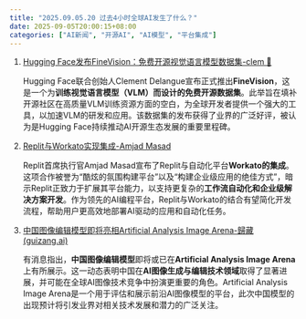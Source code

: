 ```yaml
---
title: "2025.09.05.20 过去4小时全球AI发生了什么？"
date: 2025-09-05T20:00:15+08:00
categories: ["AI新闻", "开源AI", "AI模型", "平台集成"]
---
```


1.  [Hugging Face发布FineVision：免费开源视觉语言模型数据集-clem 🤗](https://x.com/ClementDelangue/status/1963903694061138216)

    Hugging Face联合创始人Clement Delangue宣布正式推出**FineVision**，这是一个为**训练视觉语言模型（VLM）**而设计的**免费开源数据集**。此举旨在填补开源社区在高质量VLM训练资源方面的空白，为全球开发者提供一个强大的工具，以加速VLM的研发和应用。该数据集的发布获得了业界的广泛好评，被认为是Hugging Face持续推动AI开源生态发展的重要里程碑。

2.  [Replit与Workato实现集成-Amjad Masad](https://x.com/amasad/status/1963924986051100698)

    Replit首席执行官Amjad Masad宣布了Replit与自动化平台**Workato的集成**。这项合作被誉为“酷炫的氛围构建平台”以及“构建企业级应用的绝佳方式”，暗示Replit正致力于扩展其平台能力，以支持更复杂的**工作流自动化和企业级解决方案开发**。作为领先的AI编程平台，Replit与Workato的结合有望简化开发流程，帮助用户更高效地部署AI驱动的应用和自动化任务。

3.  [中国图像编辑模型即将亮相Artificial Analysis Image Arena-歸藏(guizang.ai)](https://x.com/op7418/status/1963882515854213534)

    有消息指出，**中国图像编辑模型**即将或已在**Artificial Analysis Image Arena**上有所展示。这一动态表明中国在**AI图像生成与编辑技术领域**取得了显著进展，并可能在全球AI图像技术竞争中扮演更重要的角色。Artificial Analysis Image Arena是一个用于评估和展示前沿AI图像模型的平台，此次中国模型的出现预计将引发业界对相关技术发展和潜力的广泛关注。
